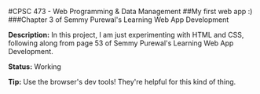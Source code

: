 #CPSC 473 - Web Programming & Data Management
##My first web app :)
###Chapter 3 of Semmy Purewal's Learning Web App Development

__Description:__ In this project, I am just experimenting with HTML and CSS, following along from page 53 of Semmy Purewal's Learning Web App Development.<br>

__Status:__ Working

__Tip:__ Use the browser's dev tools! They're helpful for this kind of thing.
